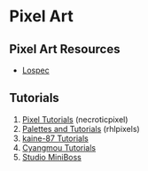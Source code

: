 # Pixel Art

## Pixel Art Resources

- [Lospec](https://lospec.com/)

## Tutorials

1. [Pixel Tutorials](https://www.deviantart.com/necroticpixel/favourites/69245709/Pixel-Tutorials) (necroticpixel)
2. [Palettes and Tutorials](https://www.deviantart.com/rhlpixels) (rhlpixels)
3. [kaine-87 Tutorials](https://www.deviantart.com/kaine-87/favourites/70265202/Tutorial)
4. [Cyangmou Tutorials](https://www.deviantart.com/cyangmou/gallery/37668128/Tutorials)
5. [Studio MiniBoss](https://blog.studiominiboss.com/pixelart)

